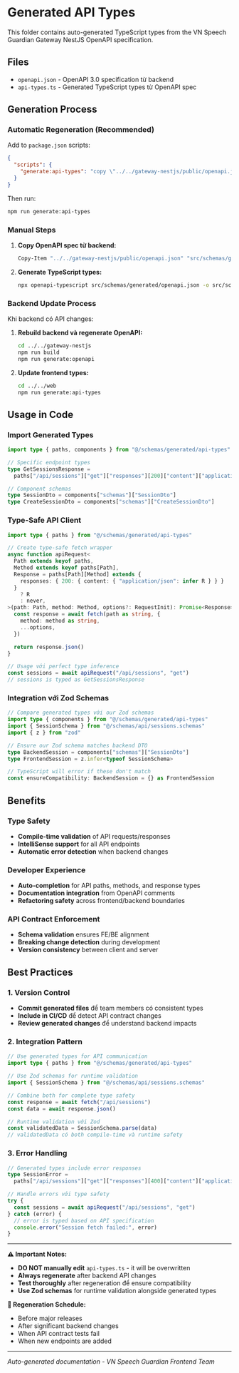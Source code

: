 # Generated API Types

This folder contains auto-generated TypeScript types from the VN Speech Guardian
Gateway NestJS OpenAPI specification.

## Files

- `openapi.json` - OpenAPI 3.0 specification từ backend
- `api-types.ts` - Generated TypeScript types từ OpenAPI spec

## Generation Process

### Automatic Regeneration (Recommended)

Add to `package.json` scripts:

```json
{
  "scripts": {
    "generate:api-types": "copy \"../../gateway-nestjs/public/openapi.json\" \"src/schemas/generated/openapi.json\" && npx openapi-typescript src/schemas/generated/openapi.json -o src/schemas/generated/api-types.ts"
  }
}
```

Then run:

```bash
npm run generate:api-types
```

### Manual Steps

1. **Copy OpenAPI spec từ backend:**

   ```bash
   Copy-Item "../../gateway-nestjs/public/openapi.json" "src/schemas/generated/openapi.json"
   ```

2. **Generate TypeScript types:**
   ```bash
   npx openapi-typescript src/schemas/generated/openapi.json -o src/schemas/generated/api-types.ts
   ```

### Backend Update Process

Khi backend có API changes:

1. **Rebuild backend và regenerate OpenAPI:**

   ```bash
   cd ../../gateway-nestjs
   npm run build
   npm run generate:openapi
   ```

2. **Update frontend types:**
   ```bash
   cd ../../web
   npm run generate:api-types
   ```

## Usage in Code

### Import Generated Types

```typescript
import type { paths, components } from "@/schemas/generated/api-types"

// Specific endpoint types
type GetSessionsResponse =
  paths["/api/sessions"]["get"]["responses"][200]["content"]["application/json"]

// Component schemas
type SessionDto = components["schemas"]["SessionDto"]
type CreateSessionDto = components["schemas"]["CreateSessionDto"]
```

### Type-Safe API Client

```typescript
import type { paths } from "@/schemas/generated/api-types"

// Create type-safe fetch wrapper
async function apiRequest<
  Path extends keyof paths,
  Method extends keyof paths[Path],
  Response = paths[Path][Method] extends {
    responses: { 200: { content: { "application/json": infer R } } }
  }
    ? R
    : never,
>(path: Path, method: Method, options?: RequestInit): Promise<Response> {
  const response = await fetch(path as string, {
    method: method as string,
    ...options,
  })

  return response.json()
}

// Usage với perfect type inference
const sessions = await apiRequest("/api/sessions", "get")
// sessions is typed as GetSessionsResponse
```

### Integration với Zod Schemas

```typescript
// Compare generated types với our Zod schemas
import type { components } from "@/schemas/generated/api-types"
import { SessionSchema } from "@/schemas/api/sessions.schemas"
import { z } from "zod"

// Ensure our Zod schema matches backend DTO
type BackendSession = components["schemas"]["SessionDto"]
type FrontendSession = z.infer<typeof SessionSchema>

// TypeScript will error if these don't match
const ensureCompatibility: BackendSession = {} as FrontendSession
```

## Benefits

### Type Safety

- **Compile-time validation** of API requests/responses
- **IntelliSense support** for all API endpoints
- **Automatic error detection** when backend changes

### Developer Experience

- **Auto-completion** for API paths, methods, and response types
- **Documentation integration** from OpenAPI comments
- **Refactoring safety** across frontend/backend boundaries

### API Contract Enforcement

- **Schema validation** ensures FE/BE alignment
- **Breaking change detection** during development
- **Version consistency** between client and server

## Best Practices

### 1. Version Control

- **Commit generated files** để team members có consistent types
- **Include in CI/CD** để detect API contract changes
- **Review generated changes** để understand backend impacts

### 2. Integration Pattern

```typescript
// Use generated types for API communication
import type { paths } from "@/schemas/generated/api-types"

// Use Zod schemas for runtime validation
import { SessionSchema } from "@/schemas/api/sessions.schemas"

// Combine both for complete type safety
const response = await fetch("/api/sessions")
const data = await response.json()

// Runtime validation với Zod
const validatedData = SessionSchema.parse(data)
// validatedData có both compile-time và runtime safety
```

### 3. Error Handling

```typescript
// Generated types include error responses
type SessionError =
  paths["/api/sessions"]["get"]["responses"][400]["content"]["application/json"]

// Handle errors với type safety
try {
  const sessions = await apiRequest("/api/sessions", "get")
} catch (error) {
  // error is typed based on API specification
  console.error("Session fetch failed:", error)
}
```

---

**⚠️ Important Notes:**

- **DO NOT manually edit** `api-types.ts` - it will be overwritten
- **Always regenerate** after backend API changes
- **Test thoroughly** after regeneration để ensure compatibility
- **Use Zod schemas** for runtime validation alongside generated types

**🔄 Regeneration Schedule:**

- Before major releases
- After significant backend changes
- When API contract tests fail
- When new endpoints are added

---

_Auto-generated documentation - VN Speech Guardian Frontend Team_
